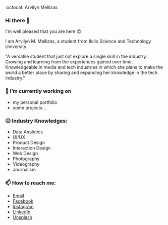 :octocat: Arvilyn Mellizas

### Hi there 👋

I'm well pleased that you are here 😊

I am Arvilyn M. Mellizas, a student from Iloilo Science and Technology University.

"A versatile student that just not explore a single skill in the
industry. Growing and learning from the experiences gained over
time. Knowledgeable in media and tech industries in which she
plans to make the world a better place by sharing and
expanding her knowledge in the tech industry."


### 🔭 I’m currently working on
- my personal portfolio
- some projects...


### :wink: Industry Knowledges:
- Data Analytics
- UI/UX
- Product Design
- Interaction Design
- Web Design
- Photography
- Videography
- Journalism


### 📫 How to reach me: 
- <a href="allyn.mellizas@gmail.com">Email</a>
- <a href="https://www.facebook.com/lynarvi">Facebook</a>
- <a href="https://www.instagram.com/_dev.lyncoln/">Instagram</a>
- <a href="https://www.linkedin.com/in/arvilyn-mellizas-146572116/">LinkedIn</a>
- <a href="https://unsplash.com/@devlyncodeln">Unsplash</a>

